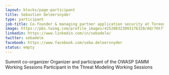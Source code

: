 ```yaml
---
layout: blocks/page-participant
title: Sebastien Deleersnyder
type: participant
job-title: Co-founder & managing partner application security at Toreon
image: https://pbs.twimg.com/profile_images/425208323093176320/AQr7Ot7l_400x400.png
linkedin: https://www.linkedin.com/in/sebadele/
twitter: sebadele
facebook: https://www.facebook.com/seba.deleersnyder
status: empty
---
```


Summit co-organizer
Organizer and participant of the OWASP SAMM Working Sessions
Participant in the Threat Modeling Working Sessions

